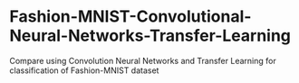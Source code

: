 # Fashion-MNIST-Convolutional-Neural-Networks-Transfer-Learning
Compare using Convolution Neural Networks and Transfer Learning for classification of Fashion-MNIST dataset 

